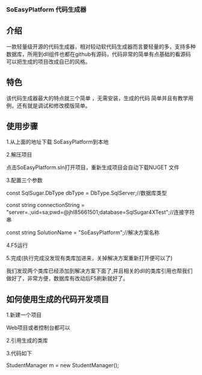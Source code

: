 ### SoEasyPlatform 代码生成器

## 介绍
一款轻量级开源的代码生成器，相对较动软代码生成器而言要轻量的多，支持多种数据库，所用到dll组件也都在github有源码，代码非常的简单有点基础的看源码可以把生成的项目改成自已的风格。

 
## 特色
该代码生成器最大的特点就三个简单 ，无需安装，生成的代码 简单并且有教学用例，还有就是调试和修改模版简单。

 
## 使用步骤
1.从上面的地址下载 SoEasyPlatform到本地  


2.解压项目

点击SoEasyPlatform.sln打开项目，重新生成项目会自动下载NUGET 文件 


3.配置三个参数

const SqlSugar.DbType dbType = DbType.SqlServer;//数据库类型

const string connectionString = "server=.;uid=sa;pwd=@jhl85661501;database=SqlSugar4XTest";//连接字符串

const string SolutionName = "SoEasyPlatform";//解决方案名称
　　

4.F5运行


5.完成(执行完成没发现有类库加进来，关掉解决方案重新打开便可以了)

我们发现两个类库已经添加到解决方案下面了,并且相关的dll的类库引用也帮我们做好了，非常方便，数据库有改动后F5刷新就好了。



## 如何使用生成的代码开发项目

 1.新建一个项目

  Web项目或者控制台都可以


 2.引用生成的类库


 3.代码如下

 StudentManager m = new StudentManager();

